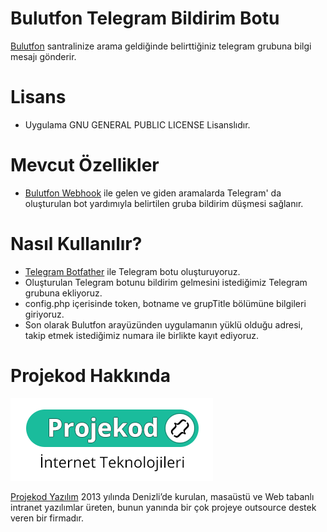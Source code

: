 Bulutfon Telegram Bildirim Botu
==
[Bulutfon] santralinize arama geldiğinde belirttiğiniz telegram grubuna bilgi mesajı gönderir.

Lisans
===
* Uygulama GNU GENERAL PUBLIC LICENSE Lisanslıdır.

Mevcut Özellikler
===
* [Bulutfon Webhook] ile gelen ve giden aramalarda Telegram' da oluşturulan bot yardımıyla belirtilen gruba bildirim düşmesi sağlanır.

Nasıl Kullanılır?
===
* [Telegram Botfather] ile Telegram botu oluşturuyoruz.
* Oluşturulan Telegram botunu bildirim gelmesini istediğimiz Telegram grubuna ekliyoruz.
* config.php içerisinde token, botname ve grupTitle bölümüne bilgileri giriyoruz.
* Son olarak Bulutfon arayüzünden uygulamanın yüklü olduğu adresi, takip etmek istediğimiz numara ile birlikte kayıt ediyoruz.

Projekod Hakkında
===

![Projekod Logo](https://github.com/Projekod/Bulutfon-WooCommerce-Eklentisi/blob/master/document/projekod_k.png)

[Projekod Yazılım] 2013 yılında Denizli’de kurulan, masaüstü ve Web tabanlı intranet yazılımlar üreten, bunun yanında bir çok projeye outsource destek veren bir firmadır.

[Projekod Yazılım]:http://projekod.com/
[Bulutfon]:https://www.bulutfon.com/
[Telegram Botfather]:https://core.telegram.org/bots
[Bulutfon Webhook]:https://github.com/bulutfon/documents/tree/master/WEBHOOKS
